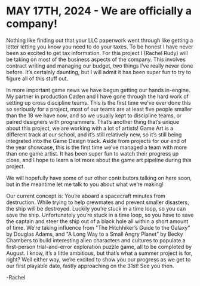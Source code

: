 # MAY 17TH, 2024 - We are officially a company!
Nothing like finding out that your LLC paperwork went through like getting a letter letting you know you need to do your taxes. To be honest I have never been so excited to get tax information. For this project I (Rachel Rudy) will be taking on most of the business aspects of the company. This involves contract writing and managing our budget, two things I’ve really never done before. It’s certainly daunting, but I will admit it has been super fun to try to figure all of this stuff out.

In more important game news we have begun getting our hands in-engine. My partner in production Caden and I have gone through the hard work of setting up cross discipline teams. This is the first time we’ve ever done this so seriously for a project, most of our teams are at least five people smaller than the 18 we have now, and so we usually kept to discipline teams, or paired designers with programmers. That’s another thing that’s unique about this project, we are working with a lot of artists! Game Art is a different track at our school, and it’s still relatively new, so it’s still being integrated into the Game Design track. Aside from projects for our end of the year showcase, this is the first time we’ve managed a team with more than one game artist. It has been super fun to watch their progress up close, and I hope to learn a lot more about the game art pipeline during this project.

We will hopefully have some of our other contributors talking on here soon, but in the meantime let me talk to you about what we’re making! 

Our current concept is: You’re aboard a spacecraft minutes from destruction. While trying to help crewmates and prevent smaller disasters, the ship will be destroyed. Luckily you’re stuck in a time loop, so you can save the ship. Unfortunately you’re stuck in a time loop, so you have to save the captain and steer the ship out of a black hole all within a short amount of time. We’re taking influence from "The Hitchhiker’s Guide to the Galaxy”  by Douglas Adams, and "A Long Way to a Small Angry Planet” by Becky Chambers to build interesting alien characters and cultures to populate a first-person trial-and-error exploration puzzle game, all to be completed by August.
I know, it’s a little ambitious, but that’s what a summer project is for, right? Well either way, we’re excited to show you our progress as we get to our first playable date, fastly approaching on the 31st! See you then.

-Rachel